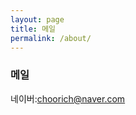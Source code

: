 ```yaml
---
layout: page
title: 메일
permalink: /about/
---
```

### 메일 
네이버:[choorich@naver.com](choorich@naver.com)

